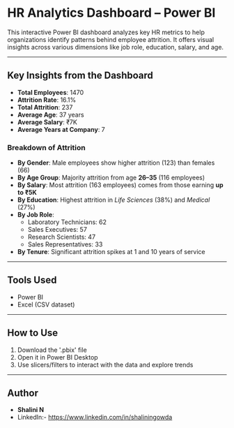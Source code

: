 # HR Analytics Dashboard – Power BI

This interactive Power BI dashboard analyzes key HR metrics to help organizations identify patterns behind employee attrition. It offers visual insights across various dimensions like job role, education, salary, and age.

---

##  Key Insights from the Dashboard

- **Total Employees**: 1470  
- **Attrition Rate**: 16.1%  
- **Total Attrition**: 237  
- **Average Age**: 37 years  
- **Average Salary**: ₹7K  
- **Average Years at Company**: 7  

###  Breakdown of Attrition

- **By Gender**: Male employees show higher attrition (123) than females (66)  
- **By Age Group**: Majority attrition from age **26–35** (116 employees)  
- **By Salary**: Most attrition (163 employees) comes from those earning **up to ₹5K**  
- **By Education**: Highest attrition in *Life Sciences* (38%) and *Medical* (27%)  
- **By Job Role**:
  - Laboratory Technicians: 62  
  - Sales Executives: 57  
  - Research Scientists: 47  
  - Sales Representatives: 33  
- **By Tenure**: Significant attrition spikes at 1 and 10 years of service

---

## Tools Used

- Power BI  
- Excel (CSV dataset)

---


##  How to Use

1. Download the '.pbix' file  
2. Open it in Power BI Desktop  
3. Use slicers/filters to interact with the data and explore trends  

---

##  Author

- **Shalini N**  
- LinkedIn:- https://www.linkedin.com/in/shaliningowda
